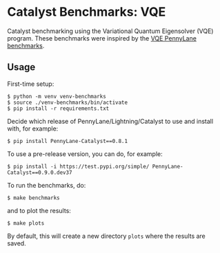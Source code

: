 # Catalyst Benchmarks: VQE

Catalyst benchmarking using the Variational Quantum Eigensolver (VQE) program.
These benchmarks were inspired by the [VQE PennyLane benchmarks](https://github.com/PennyLaneAI/pennylane-benchmarks/tree/main/benchmarks/VQE).

## Usage

First-time setup:

```console
$ python -m venv venv-benchmarks
$ source ./venv-benchmarks/bin/activate
$ pip install -r requirements.txt
```

Decide which release of PennyLane/Lightning/Catalyst to use and install with, for example:

```console
$ pip install PennyLane-Catalyst==0.8.1
```

To use a pre-release version, you can do, for example:

```console
$ pip install -i https://test.pypi.org/simple/ PennyLane-Catalyst==0.9.0.dev37
```

To run the benchmarks, do:

```console
$ make benchmarks
```

and to plot the results:

```console
$ make plots
```

By default, this will create a new directory `plots` where the results are saved.